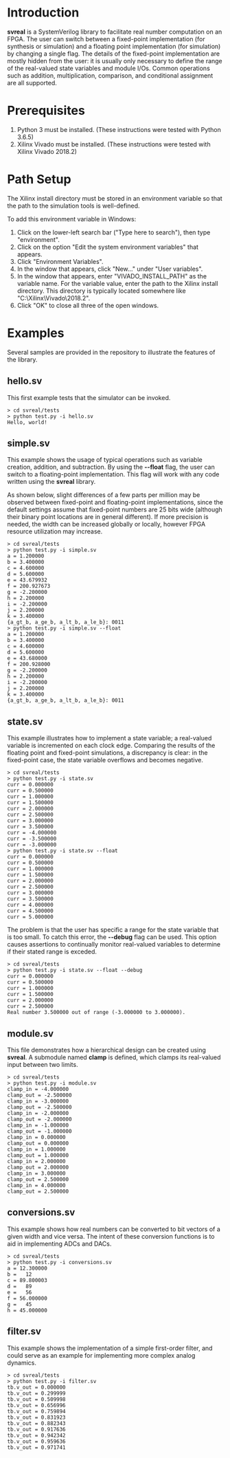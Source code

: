 # Introduction

**svreal** is a SystemVerilog library to facilitate real number computation on an FPGA.  The user can switch between a fixed-point implementation (for synthesis or simulation) and a floating point implementation (for simulation) by changing a single flag.  The details of the fixed-point implementation are mostly hidden from the user: it is usually only necessary to define the range of the real-valued state variables and module I/Os.  Common operations such as addition, multiplication, comparison, and conditional assignment are all supported.

# Prerequisites

1. Python 3 must be installed.  (These instructions were tested with Python 3.6.5)
2. Xilinx Vivado must be installed.  (These instructions were tested with Xilinx Vivado 2018.2)

# Path Setup

The Xilinx install directory must be stored in an environment variable so that the path to the simulation tools is well-defined.

To add this environment variable in Windows:

1. Click on the lower-left search bar ("Type here to search"), then type "environment".
2. Click on the option "Edit the system environment variables" that appears.  
3. Click "Environment Variables".
4. In the window that appears, click "New..." under "User variables".
5. In the window that appears, enter "VIVADO_INSTALL_PATH" as the variable name.  For the variable value, enter the path to the Xilinx install directory.  This directory is typically located somewhere like "C:\Xilinx\Vivado\2018.2".
6. Click "OK" to close all three of the open windows.

# Examples

Several samples are provided in the repository to illustrate the features of the library.

## hello.sv

This first example tests that the simulator can be invoked.

```shell
> cd svreal/tests
> python test.py -i hello.sv
Hello, world!
```

## simple.sv

This example shows the usage of typical operations such as variable creation, addition, and subtraction.  By using the **--float** flag, the user can switch to a floating-point implementation.  This flag will work with any code written using the **svreal** library.

As shown below, slight differences of a few parts per million may be observed between fixed-point and floating-point implementations, since the default settings assume that fixed-point numbers are 25 bits wide (although their binary point locations are in general different).  If more precision is needed, the width can be increased globally or locally, however FPGA resource utilization may increase.

```shell
> cd svreal/tests
> python test.py -i simple.sv
a = 1.200000
b = 3.400000
c = 4.600000
d = 5.600000
e = 43.679932
f = 200.927673
g = -2.200000
h = 2.200000
i = -2.200000
j = 2.200000
k = 3.400000
{a_gt_b, a_ge_b, a_lt_b, a_le_b}: 0011
> python test.py -i simple.sv --float
a = 1.200000
b = 3.400000
c = 4.600000
d = 5.600000
e = 43.680000
f = 200.928000
g = -2.200000
h = 2.200000
i = -2.200000
j = 2.200000
k = 3.400000
{a_gt_b, a_ge_b, a_lt_b, a_le_b}: 0011
```

## state.sv

This example illustrates how to implement a state variable; a real-valued variable is incremented on each clock edge.  Comparing the results of the floating point and fixed-point simulations, a discrepancy is clear: in the fixed-point case, the state variable overflows and becomes negative.

```shell
> cd svreal/tests
> python test.py -i state.sv
curr = 0.000000
curr = 0.500000
curr = 1.000000
curr = 1.500000
curr = 2.000000
curr = 2.500000
curr = 3.000000
curr = 3.500000
curr = -4.000000
curr = -3.500000
curr = -3.000000
> python test.py -i state.sv --float
curr = 0.000000
curr = 0.500000
curr = 1.000000
curr = 1.500000
curr = 2.000000
curr = 2.500000
curr = 3.000000
curr = 3.500000
curr = 4.000000
curr = 4.500000
curr = 5.000000
```

The problem is that the user has specific a range for the state variable that is too small.  To catch this error, the **--debug** flag can be used.  This option causes assertions to continually monitor real-valued variables to determine if their stated range is exceded.

```shell
> cd svreal/tests
> python test.py -i state.sv --float --debug
curr = 0.000000
curr = 0.500000
curr = 1.000000
curr = 1.500000
curr = 2.000000
curr = 2.500000
Real number 3.500000 out of range (-3.000000 to 3.000000).
```

## module.sv

This file demonstrates how a hierarchical design can be created using **svreal**.  A submodule named **clamp** is defined, which clamps its real-valued input between two limits.

```shell
> cd svreal/tests
> python test.py -i module.sv
clamp_in = -4.000000
clamp_out = -2.500000
clamp_in = -3.000000
clamp_out = -2.500000
clamp_in = -2.000000
clamp_out = -2.000000
clamp_in = -1.000000
clamp_out = -1.000000
clamp_in = 0.000000
clamp_out = 0.000000
clamp_in = 1.000000
clamp_out = 1.000000
clamp_in = 2.000000
clamp_out = 2.000000
clamp_in = 3.000000
clamp_out = 2.500000
clamp_in = 4.000000
clamp_out = 2.500000
```

## conversions.sv

This example shows how real numbers can be converted to bit vectors of a given width and vice versa.  The intent of these conversion functions is to aid in implementing ADCs and DACs.

```shell
> cd svreal/tests
> python test.py -i conversions.sv
a = 12.300000
b =   12
c = 89.800003
d =   89
e =   56
f = 56.000000
g =   45
h = 45.000000
```

## filter.sv

This example shows the implementation of a simple first-order filter, and could serve as an example for implementing more complex analog dynamics.

```shell
> cd svreal/tests
> python test.py -i filter.sv
tb.v_out = 0.000000
tb.v_out = 0.299999
tb.v_out = 0.509998
tb.v_out = 0.656996
tb.v_out = 0.759894
tb.v_out = 0.831923
tb.v_out = 0.882343
tb.v_out = 0.917636
tb.v_out = 0.942342
tb.v_out = 0.959636
tb.v_out = 0.971741
```

